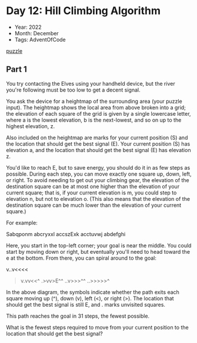 # Day 12: Hill Climbing Algorithm

* Year: 2022
* Month: December
* Tags: AdventOfCode

[puzzle](https://adventofcode.com/2022/day/12)

## Part 1

You try contacting the Elves using your handheld device, but the river you're
following must be too low to get a decent signal.

You ask the device for a heightmap of the surrounding area (your puzzle input).
The heightmap shows the local area from above broken into a grid; the elevation
of each square of the grid is given by a single lowercase letter, where a is the
lowest elevation, b is the next-lowest, and so on up to the highest elevation,
z.

Also included on the heightmap are marks for your current position (S) and the
location that should get the best signal (E). Your current position (S) has
elevation a, and the location that should get the best signal (E) has elevation
z.

You'd like to reach E, but to save energy, you should do it in as few steps as
possible. During each step, you can move exactly one square up, down, left, or
right. To avoid needing to get out your climbing gear, the elevation of the
destination square can be at most one higher than the elevation of your current
square; that is, if your current elevation is m, you could step to elevation n,
but not to elevation o. (This also means that the elevation of the destination
                         square can be much lower than the elevation of your
                         current square.)

For example:

Sabqponm
abcryxxl
accszExk
acctuvwj
abdefghi

Here, you start in the top-left corner; your goal is near the middle. You could
start by moving down or right, but eventually you'll need to head toward the e
at the bottom. From there, you can spiral around to the goal:

v..v<<<<
>v.vv<<^
.>vv>E^^
..v>>>^^
..>>>>>^

In the above diagram, the symbols indicate whether the path exits each square
moving up (^), down (v), left (<), or right (>). The location that should get
the best signal is still E, and . marks unvisited squares.

This path reaches the goal in 31 steps, the fewest possible.

What is the fewest steps required to move from your current position to the
location that should get the best signal?

